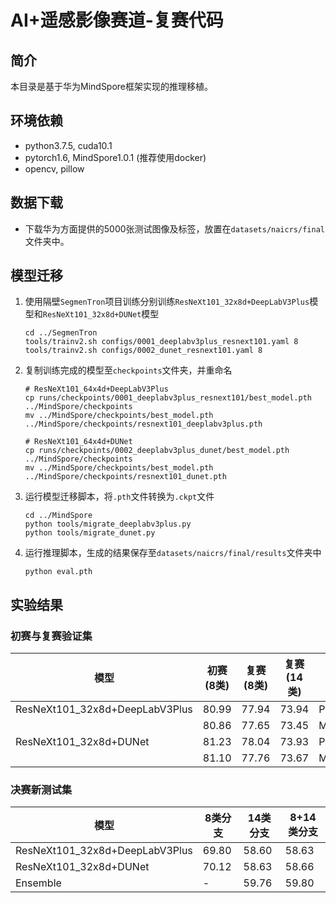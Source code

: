 # AI+遥感影像赛道-复赛代码

## 简介

本目录是基于华为MindSpore框架实现的推理移植。

## 环境依赖

- python3.7.5, cuda10.1
- pytorch1.6, MindSpore1.0.1 (推荐使用docker)
- opencv, pillow

## 数据下载

- 下载华为方面提供的5000张测试图像及标签，放置在`datasets/naicrs/final`文件夹中。

## 模型迁移

1. 使用隔壁`SegmenTron`项目训练分别训练`ResNeXt101_32x8d+DeepLabV3Plus`模型和`ResNeXt101_32x8d+DUNet`模型

   ```shell
   cd ../SegmenTron
   tools/trainv2.sh configs/0001_deeplabv3plus_resnext101.yaml 8
   tools/trainv2.sh configs/0002_dunet_resnext101.yaml 8
   ```

2. 复制训练完成的模型至`checkpoints`文件夹，并重命名

   ```shell
   # ResNeXt101_64x4d+DeepLabV3Plus
   cp runs/checkpoints/0001_deeplabv3plus_resnext101/best_model.pth ../MindSpore/checkpoints
   mv ../MindSpore/checkpoints/best_model.pth ../MindSpore/checkpoints/resnext101_deeplabv3plus.pth
   
   # ResNeXt101_64x4d+DUNet
   cp runs/checkpoints/0002_deeplabv3plus_dunet/best_model.pth ../MindSpore/checkpoints
   mv ../MindSpore/checkpoints/best_model.pth ../MindSpore/checkpoints/resnext101_dunet.pth
   ```

3. 运行模型迁移脚本，将`.pth`文件转换为`.ckpt`文件

   ```shell
   cd ../MindSpore
   python tools/migrate_deeplabv3plus.py
   python tools/migrate_dunet.py
   ```

4. 运行推理脚本，生成的结果保存至`datasets/naicrs/final/results`文件夹中

   ```
   python eval.pth
   ```

## 实验结果

### 初赛与复赛验证集

| 模型                           | 初赛 (8类) | 复赛 (8类) | 复赛 (14类) | 框架      |
| ------------------------------ | ---------- | ---------- | ----------- | --------- |
| ResNeXt101_32x8d+DeepLabV3Plus | 80.99      | 77.94      | 73.94       | Pytorch   |
|                                | 80.86      | 77.65      | 73.45       | MindSpore |
| ResNeXt101_32x8d+DUNet         | 81.23      | 78.04      | 73.93       | Pytorch   |
|                                | 81.10      | 77.76      | 73.67       | MindSpore |

### 决赛新测试集

| 模型                           | 8类分支 | 14类分支 | 8+14类分支 |
| ------------------------------ | ------- | -------- | ---------- |
| ResNeXt101_32x8d+DeepLabV3Plus | 69.80   | 58.60    | 58.63      |
| ResNeXt101_32x8d+DUNet         | 70.12   | 58.63    | 58.66      |
| Ensemble                       | -       | 59.76    | 59.80      |